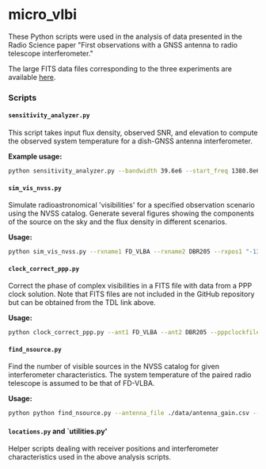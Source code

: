 # micro_vlbi

These Python scripts were used in the analysis of data presented in the Radio Science paper "First observations with a GNSS antenna to radio telescope interferometer."

The large FITS data files corresponding to the three experiments are available [here](https://dataverse.tdl.org/dataset.xhtml?persistentId=doi:10.18738/T8/VVN3VP).

### Scripts

#### `sensitivity_analyzer.py`
This script takes input flux density, observed SNR, and elevation to compute the observed system temperature for a dish-GNSS antenna interferometer.

**Example usage:**
```bash
python sensitivity_analyzer.py --bandwidth 39.6e6 --start_freq 1380.8e6 --input_name ./data/source_data_uy001_nvss.txt --output_name uy001_sensitivity.txt --antenna_file ./data/antenna_pattern.csv
```

#### `sim_vis_nvss.py`
Simulate radioastronomical 'visibilities' for a specified observation scenario using the NVSS catalog. Generate several figures showing the components of the source on the sky and the flux density in different scenarios.

**Usage:**
```bash
python sim_vis_nvss.py --rxname1 FD_VLBA --rxname2 DBR205 --rxpos1 "-1324009.3502 -5332181.9482 3231962.3802" --rxpos2 "-1324095.2788 -5332177.7083 3231908.2627" --time "2022-01-26T13:21:55" --catalog ./data/NVSS_cat_pared.txt --centerFreqHz 1440e6 --bandwidth 72e6 --genfringe --scanLen 600 --ra 212.8359583 --dec 52.2025 --Npt 200 --source "3C295" --searchRad 10
```

#### `clock_correct_ppp.py`
Correct the phase of complex visibilities in a FITS file with data from a PPP clock solution. Note that FITS files are not included in the GitHub repository but can be obtained from the TDL link above.

**Usage:**
```bash
python clock_correct_ppp.py --ant1 FD_VLBA --ant2 DBR205 --pppclockfile uy001b_ppp_data_corrdbr205.txt --filename ./data/uy001b1.fits --fileout ./data/uy001b1_corrected.fits
```


#### `find_nsource.py`
Find the number of visible sources in the NVSS catalog for given interferometer characteristics. The system temperature of the paired radio telescope is assumed to be that of FD-VLBA.

**Usage:**
```bash
python python find_nsource.py --antenna_file ./data/antenna_gain.csv --catalog_file ./data/NVSS_cat_pared.txt --bandwidth 200e6 --start_freq 1376e6 --rad 10 --SNR_lim 10 --t_obs 5 --Tsys_antenna 200
```

#### `locations.py` and `utilities.py'
Helper scripts dealing with receiver positions and interferometer characteristics used in the above analysis scripts.
